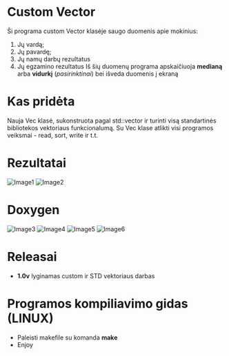 # Custom Vector
Ši programa custom Vector klasėje saugo duomenis apie mokinius:
1. Jų vardą;
2. Jų pavardę;
3. Jų namų darbų rezultatus
4. Jų egzamino rezultatus
Iš šių duomenų programa apskaičiuoja **medianą** arba **vidurkį** (*pasirinktinai*) bei išveda duomenis į ekraną
# Kas pridėta
Nauja Vec klasė, sukonstruota pagal std::vector ir turinti visą standartinės bibliotekos vektoriaus funkcionalumą. Su Vec klase atlikti visi programos veiksmai - read, sort, write ir t.t.
# Rezultatai
![Image1](https://github.com/arturasvell/customVector/blob/v1.1/Screenshot_22.png)
![Image2](https://github.com/arturasvell/customVector/blob/v1.1/Screenshot_23.png)
# Doxygen
![Image3](https://github.com/arturasvell/customVector/blob/v1.1/Screenshot_24.png)
![Image4](https://github.com/arturasvell/customVector/blob/v1.1/Screenshot_25.png)
![Image5](https://github.com/arturasvell/customVector/blob/v1.1/Screenshot_26.png)
![Image6](https://github.com/arturasvell/customVector/blob/v1.1/Screenshot_27.png)
# Releasai
- **1.0v** lyginamas custom ir STD vektoriaus darbas
# Programos kompiliavimo gidas (LINUX)
- Paleisti makefile su komanda **make**
- Enjoy
